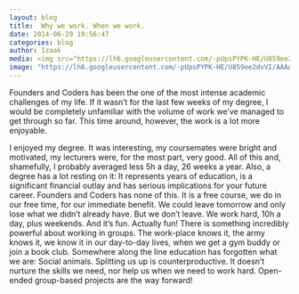 ```yaml
---
layout: blog
title:  Why we work. When we work.
date: 2014-06-29 19:56:47
categories: blog
author: Izaak
media: <img src="https://lh6.googleusercontent.com/-pUpsPYPK-HE/U859ee2dvVI/AAAAAAAAD2E/WpDehFb_sec/w1004-h564-no/IMG_20140626_154840580.jpg">
image: "https://lh6.googleusercontent.com/-pUpsPYPK-HE/U859ee2dvVI/AAAAAAAAD2E/WpDehFb_sec/w1004-h564-no/IMG_20140626_154840580.jpg"
---
```


Founders and Coders has been the one of the most intense academic challenges of my life. If it wasn’t for the last few weeks of my degree, I would be completely unfamiliar with the volume of work we’ve managed to get through so far. This time around, however, the work is a lot more enjoyable. 

I enjoyed my degree. It was interesting, my coursemates were bright and motivated, my lecturers were, for the most part, very good. All of this and, shamefully, I probably averaged less 5h a day, 26 weeks a year. Also, a degree has a lot resting on it: It represents years of education, is a significant financial outlay and has serious implications for your future career. Founders and Coders has none of this. It is a free course, we do in our free time, for our immediate benefit. We could leave tomorrow and only lose what we didn’t already have. But we don’t leave. We work hard, 10h a day, plus weekends. And it’s fun. Actually fun! There is something incredibly powerful about working in groups. The work-place knows it, the army knows it, we know it in our day-to-day lives, when we get a gym buddy or join a book club. Somewhere along the line education has forgotten what we are: Social animals. Splitting us up is counterproductive. It doesn’t nurture the skills we need, nor help us when we need to work hard. Open-ended group-based projects are the way forward!